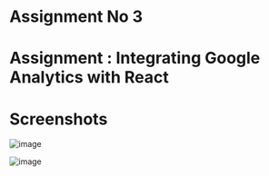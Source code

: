 # Assignment No 3

# Assignment : Integrating Google Analytics with React

# Screenshots 

![image](https://user-images.githubusercontent.com/102906185/212495702-bcf52480-5e93-4f18-9617-0809f1251901.png)

![image](https://user-images.githubusercontent.com/102906185/212495729-15767877-69b3-4f7b-b74c-901648cef63e.png)
